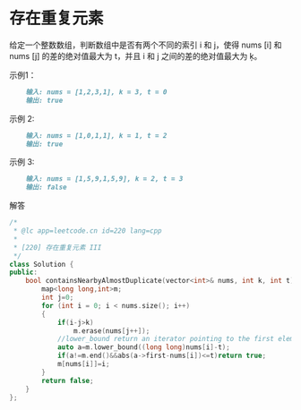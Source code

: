 # 存在重复元素

给定一个整数数组，判断数组中是否有两个不同的索引 i 和 j，使得 nums [i] 和 nums [j] 的差的绝对值最大为 t，并且 i 和 j 之间的差的绝对值最大为 ķ。

示例1：

```md
    输入: nums = [1,2,3,1], k = 3, t = 0
    输出: true
```

示例 2:

```md
    输入: nums = [1,0,1,1], k = 1, t = 2
    输出: true
```

示例 3:

```md
    输入: nums = [1,5,9,1,5,9], k = 2, t = 3
    输出: false
```

解答

```C++
/*
 * @lc app=leetcode.cn id=220 lang=cpp
 *
 * [220] 存在重复元素 III
 */
class Solution {
public:
    bool containsNearbyAlmostDuplicate(vector<int>& nums, int k, int t) {
        map<long long,int>m;
        int j=0;
        for (int i = 0; i < nums.size(); i++)
        {
            if(i-j>k)
                m.erase(nums[j++]);
            //lower_bound return an iterator pointing to the first elements that is not less than the key
            auto a=m.lower_bound((long long)nums[i]-t);
            if(a!=m.end()&&abs(a->first-nums[i])<=t)return true;
            m[nums[i]]=i;
        }
        return false;
    }
};

```
